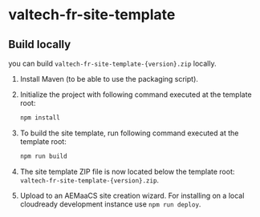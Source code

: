 # valtech-fr-site-template

## Build locally

you can build `valtech-fr-site-template-{version}.zip` locally.

1. Install Maven (to be able to use the packaging script).
1. Initialize the project with following command executed at the template root:

   ```bash
   npm install
   ```

1. To build the site template, run following command executed at the template root:

   ```bash
   npm run build
   ```

1. The site template ZIP file is now located below the template root: `valtech-fr-site-template-{version}.zip`.
1. Upload to an AEMaaCS site creation wizard. For installing on a local cloudready development instance use `npm run deploy`.

